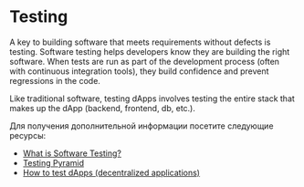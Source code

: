 # Testing

A key to building software that meets requirements without defects is testing. Software testing helps developers know they are building the right software. When tests are run as part of the development process (often with continuous integration tools), they build confidence and prevent regressions in the code.

Like traditional software, testing dApps involves testing the entire stack that makes up the dApp (backend, frontend, db, etc.).

Для получения дополнительной информации посетите следующие ресурсы:

- [What is Software Testing?](https://www.guru99.com/software-testing-introduction-importance.html)
- [Testing Pyramid](https://www.browserstack.com/guide/testing-pyramid-for-test-automation)
- [How to test dApps (decentralized applications)](https://rhian-is.medium.com/how-to-test-dapps-decentralized-applications-4662cf61db90)

